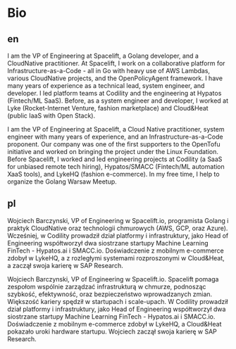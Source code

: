 # Bio

## en

I am the VP of Engineering at Spacelift, a Golang developer, and a CloudNative practitioner. At Spacelift, I work on a collaborative platform for Infrastructure-as-a-Code - all in Go with heavy use of AWS Lambdas, various CloudNative projects, and the OpenPolicyAgent framework. I have many years of experience as a technical lead, system engineer, and developer. I led platform teams at Codility and the engineering at Hypatos (Fintech/ML SaaS). Before, as a system engineer and developer, I worked at Lyke (Rocket-Internet Venture, fashion marketplace) and Cloud&Heat (public IaaS with Open Stack).

I am the VP of Engineering at Spacelift, a Cloud Native practitioner, system engineer with many years of experience, and an Infrastructure-as-a-Code proponent. Our company was one of the first supporters to the OpenTofu initiative and worked on bringing the project under the Linux Foundation. Before Spacelift, I worked and led engineering projects at Codility (a SaaS for unbiased remote tech hiring), Hypatos/SMACC (Fintech/ML automation XaaS tools), and LykeHQ (fashion e-commerce). In my free time, I help to organize the Golang Warsaw Meetup.

## pl

Wojciech Barczynski, VP of Engineering w Spacelift.io, programista Golang i praktyk CloudNative oraz technologii chmurowych (AWS, GCP, oraz Azure). Wcześniej, w Codility prowadził dział platformy i infrastruktury, jako Head of Engineering współtworzył dwa siostrzane startupy Machine Learning FinTech - Hypatos.ai i SMACC.io. Doświadczenie z mobilnym e-commerce zdobył w LykeHQ, a z rozległymi systemami rozproszonymi w Cloud&Heat, a zaczął swoja karierę w SAP Research.

Wojciech Barczynski, VP of Engineering w Spacelift.io. Spacelift pomaga zespołom wspólnie zarządzać infrastrukturą w chmurze, podnosząc szybkość, efektywność, oraz bezpieczeństwo wprowadzanych zmian. Większość kariery spędził w startupach i scale-upach. W Codility prowadził dział platformy i infrastruktury, jako Head of Engineering współtworzył dwa siostrzane startupy Machine Learning FinTech - Hypatos.ai i SMACC.io. Doświadczenie z mobilnym e-commerce zdobył w LykeHQ, a Cloud&Heat pokazało uroki hardware startupu. Wojciech zaczął swoja karierę w SAP Research.
